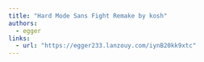 ```yaml
---
title: "Hard Mode Sans Fight Remake by kosh"
authors:
  - egger
links:
  - url: "https://egger233.lanzouy.com/iynB20kk9xtc"
---
```


